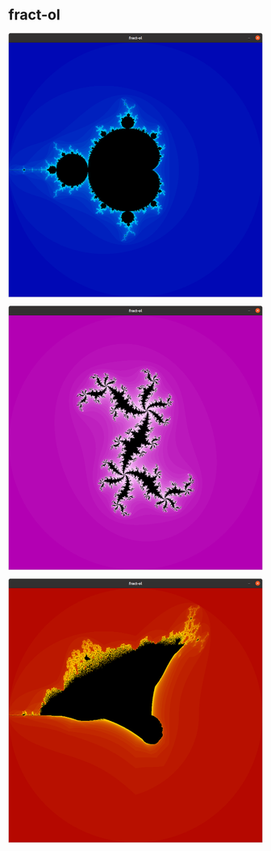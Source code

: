 # fract-ol

![Alt text](https://github.com/Wolran/fract-ol/blob/main/mandelbrot.png?raw=true "Title") 

![Alt text](https://github.com/Wolran/fract-ol/blob/main/julia.png?raw=true "Title") 

![Alt text](https://github.com/Wolran/fract-ol/blob/main/burning_ship.png?raw=true "Title") 
